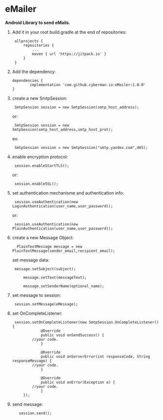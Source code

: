 # eMailer

**Android Library to send eMails.**

1. Add it in your root build.gradle at the end of repositories:

		allprojects {
			repositories {
				...
				maven { url 'https://jitpack.io' }	
			}
		}

2.  Add the dependency:
  
  		dependencies {
	        	implementation 'com.github.cyberman-io:eMailer:1.0.0'
		}

3. create a new SmtpSession:

 		SmtpSession session = new SmtpSession(smtp_host_address);
 
 	or:
 
 		SmtpSession session = new SmtpSession(smtp_host_address,smtp_host_prot);
 
 	ex:
 
 		SmtpSession session = new SmtpSession("smtp.yandex.com",465);

4. enable encryption protocol:

		session.enableStartTLS();

	or:

		session.enableSSL();

5. set authentication mechanisme and authentication info:

		session.useAuthentication(new LoginAuthentication(user_name,user_password));

	or:

		session.useAuthentication(new PlainAuthentication(user_name,user_password));

6. create a new Message Object:

		 PlainTextMessage message = new PlainTextMessage(sender_email,recipient_email);

	set message data:

		message.setSubject(subject);

        	message.setText(messageText);

        	message.setSenderName(optional_name);
		
7. set message to session:

		session.setMessage(eMessage);

8. set OnCompleteListener:
		
		session.setOnCompleteListener(new SmtpSession.OnCompleteListener() {
            		@Override
            		public void onSendSuccess() {
				//your code.
            		}

            		@Override
            		public void onServerError(int responseCode, String responseMessage) {
				//your code.
            		}

            		@Override
            		public void onError(Exception e) {
				//your code.
            		}
        	});

9. send message:

		  session.send();

